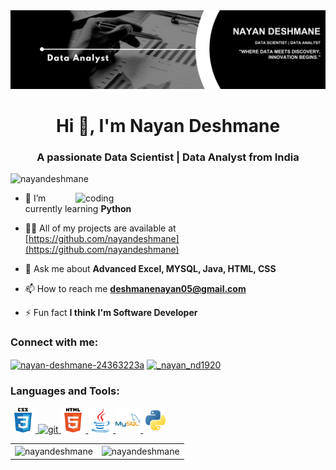 <img src="https://github.com/nayandeshmane/nayandeshmane/blob/d6aa3557d1299095b51fad3f6a5364f7152a92dc/Black%20%26%20White%20Modern%20Minimalist%20Data%20Analyst%20LinkedIn%20Banner.png" />
<h1 align="center">Hi 👋, I'm Nayan Deshmane</h1>
<h3 align="center">A passionate Data Scientist | Data Analyst from India</h3>

<p align="left"> <img src="https://komarev.com/ghpvc/?username=nayandeshmane&label=Profile%20views&color=0e75b6&style=flat" alt="nayandeshmane" /> </p>
<img align="right" alt="coding" width="400" src="https://media.licdn.com/dms/image/D4E12AQGWZAOnLDRaQw/article-cover_image-shrink_600_2000/0/1656679844338?e=2147483647&v=beta&t=LXuiCyZghSphTvRRmE7VHke8tY9dUz1o6NTErlbbItQ">

- 🌱 I’m currently learning **Python**

- 👨‍💻 All of my projects are available at [https://github.com/nayandeshmane](https://github.com/nayandeshmane)

- 💬 Ask me about **Advanced Excel, MYSQL, Java, HTML, CSS**

- 📫 How to reach me **deshmanenayan05@gmail.com**

- ⚡ Fun fact **I think I'm Software Developer**




<h3 align="left">Connect with me:</h3>
<p align="left">
<a href="https://linkedin.com/in/nayan-deshmane-24363223a" target="blank"><img align="center" src="https://raw.githubusercontent.com/rahuldkjain/github-profile-readme-generator/master/src/images/icons/Social/linked-in-alt.svg" alt="nayan-deshmane-24363223a" height="30" width="40" /></a>
<a href="https://instagram.com/_nayan_nd1920" target="blank"><img align="center" src="https://raw.githubusercontent.com/rahuldkjain/github-profile-readme-generator/master/src/images/icons/Social/instagram.svg" alt="_nayan_nd1920" height="30" width="40" /></a>
</p>

<h3 align="left">Languages and Tools:</h3>
<p align="left"> <a href="https://www.w3schools.com/css/" target="_blank" rel="noreferrer"> <img src="https://raw.githubusercontent.com/devicons/devicon/master/icons/css3/css3-original-wordmark.svg" alt="css3" width="40" height="40"/> </a> <a href="https://git-scm.com/" target="_blank" rel="noreferrer"> <img src="https://www.vectorlogo.zone/logos/git-scm/git-scm-icon.svg" alt="git" width="40" height="40"/> </a> <a href="https://www.w3.org/html/" target="_blank" rel="noreferrer"> <img src="https://raw.githubusercontent.com/devicons/devicon/master/icons/html5/html5-original-wordmark.svg" alt="html5" width="40" height="40"/> </a> <a href="https://www.java.com" target="_blank" rel="noreferrer"> <img src="https://raw.githubusercontent.com/devicons/devicon/master/icons/java/java-original.svg" alt="java" width="40" height="40"/> </a> <a href="https://www.mysql.com/" target="_blank" rel="noreferrer"> <img src="https://raw.githubusercontent.com/devicons/devicon/master/icons/mysql/mysql-original-wordmark.svg" alt="mysql" width="40" height="40"/> </a> <a href="https://www.python.org" target="_blank" rel="noreferrer"> <img src="https://raw.githubusercontent.com/devicons/devicon/master/icons/python/python-original.svg" alt="python" width="40" height="40"/> </a> </p>


<table>
  <tr>
    <td>
      <img align="center" src="https://github-readme-stats.vercel.app/api?username=nayandeshmane&show_icons=true&locale=en" alt="nayandeshmane" />
    </td>
    <td>
      <img align="center" src="https://github-readme-streak-stats.herokuapp.com/?user=nayandeshmane&" alt="nayandeshmane" />
    </td>
  </tr>
</table>



